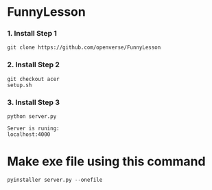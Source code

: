 # FunnyLesson
### 1. Install Step 1
    git clone https://github.com/openverse/FunnyLesson
### 2. Install Step 2
    git checkout acer
    setup.sh    
### 3. Install Step 3
    python server.py
    
    Server is runing:
    localhost:4000
# Make exe file using this command
    pyinstaller server.py --onefile

